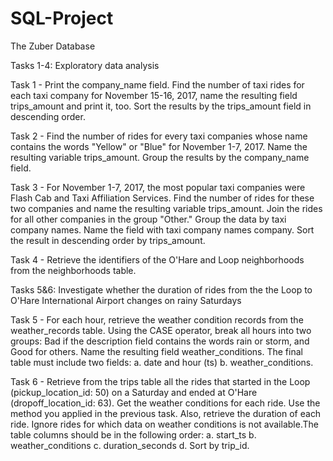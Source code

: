 # SQL-Project
The Zuber Database



Tasks 1-4: Exploratory data analysis

Task 1 - Print the company_name field. Find the number of taxi rides for each taxi company for November 15-16, 2017, name the resulting field trips_amount and print it, too. Sort the results by the trips_amount field in descending order.

Task 2 - Find the number of rides for every taxi companies whose name contains the words "Yellow" or "Blue" for November 1-7, 2017. Name the resulting variable trips_amount. Group the results by the company_name field.

Task 3 - For November 1-7, 2017, the most popular taxi companies were Flash Cab and Taxi Affiliation Services. Find the number of rides for these two companies and name the resulting variable trips_amount. Join the rides for all other companies in the group "Other." Group the data by taxi company names. Name the field with taxi company names company. Sort the result in descending order by trips_amount.

Task 4 - Retrieve the identifiers of the O'Hare and Loop neighborhoods  from the neighborhoods table.


Tasks 5&6: Investigate whether the duration of rides from the the Loop to O'Hare International Airport changes on rainy Saturdays

Task 5 - For each hour, retrieve the weather condition records from the weather_records table. Using the CASE operator, break all hours into two groups: Bad if the description field contains the words rain or storm, and Good for others. Name the resulting field weather_conditions. The final table must include two fields: 
a.	date and hour (ts)
b.	weather_conditions.

Task 6 - Retrieve from the trips table all the rides that started in the Loop (pickup_location_id: 50) on a Saturday and ended at O'Hare (dropoff_location_id: 63). Get the weather conditions for each ride. Use the method you applied in the previous task. Also, retrieve the duration of each ride. Ignore rides for which data on weather conditions is not available.The table columns should be in the following order:
a.	start_ts
b.	weather_conditions
c.	duration_seconds
d.	Sort by trip_id.
